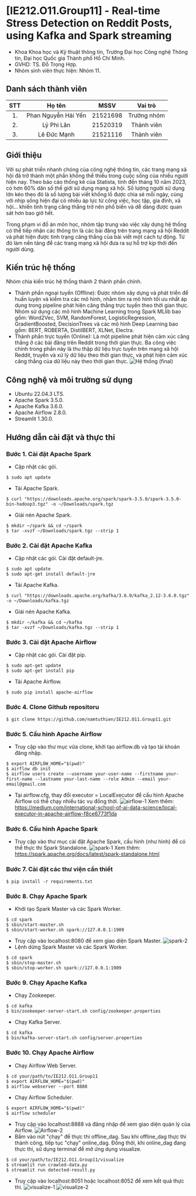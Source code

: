 # [IE212.O11.Group11] - Real-time Stress Detection on Reddit Posts, using Kafka and Spark streaming

* Khoa Khoa học và Kỹ thuật thông tin, Trường Đại học Công nghệ Thông tin, Đại học Quốc gia Thành phố Hồ Chí Minh.
* GVHD: TS. Đỗ Trọng Hợp.
* Nhóm sinh viên thực hiện: Nhóm 11.

## Danh sách thành viên
|STT | Họ tên | MSSV| Vai trò |
|:---:|:-------------:|:-----:|:-----:|
|1.  | Phan Nguyễn Hải Yến | 21521698 | Trưởng nhóm |
|2. 	| Lý Phi Lân		|	21520319 | Thành viên |
|3. 	| Lê Đức Mạnh		| 21521116 | Thành viên |

##  Giới thiệu
Với sự phát triển nhanh chóng của công nghệ thông tin, các trang mạng xã hội đã trở thành một phần không thể thiếu trong cuộc sống của nhiều người hiện nay. Theo báo cáo thống kê của Statista, tính đến tháng 10 năm 2023, có hơn 60% dân số thế giới sử dụng mạng xã hội. Số lượng người sử dụng lớn kéo theo đó là số lượng bài viết khổng lồ được chia sẻ mỗi ngày, cùng với nhịp sống hiện đại có nhiều áp lực từ công việc, học tập, gia đình, xã hội… khiến tình trạng căng thẳng trở nên phổ biến và dễ dàng được quan sát hơn bao giờ hết.

Trong phạm vi đồ án môn học, nhóm tập trung vào việc xây dựng hệ thống có thể tiếp nhận các thông tin là các bài đăng trên trang mạng xã hội Reddit và phát hiện được tình trạng căng thẳng của bài viết một cách tự động. Từ đó làm nền tảng để các trang mạng xã hội đưa ra sự hỗ trợ kịp thời đến người dùng.

## Kiến trúc hệ thống
Nhóm chia kiến trúc hệ thống thành 2 thành phần chính.
* Thành phần ngoại tuyến (Offline): Được nhóm xây dựng và phát triển để huấn luyện và kiểm tra các mô hình, nhằm tìm ra mô hình tối ưu nhất áp dụng trong pipeline phát hiện căng thẳng trực tuyến theo thời gian thực. Nhóm sử dụng các mô hình Machine Learning trong Spark MLlib bao gồm: Word2Vec, SVM, RandomForest, LogisticRegression, GradientBoosted, DecisionTrees và các mô hình Deep Learning bao gồm: BERT, ROBERTA, DistilBERT, XLNet, Electra.
* Thành phần trực tuyến (Online): Là một pipeline phát hiện cảm xúc căng thẳng ở các bài đăng trên Reddit trong thời gian thực. Ba công việc chính trong phần này là thu thập dữ liệu trực tuyến trên mạng xã hội Reddit, truyền và xử lý dữ liệu theo thời gian thực, và phát hiện cảm xúc căng thẳng của dữ liệu này theo thời gian thực.
![Hệ thống (final)](https://github.com/namtuthien/IE212.O11.Group11/assets/96688782/b30b8431-781d-4f8e-b74d-38413b5ea787)

## Công nghệ và môi trường sử dụng
* Ubuntu 22.04.3 LTS.
* Apache Spark 3.5.0.
* Apache Kafka 3.6.0.
* Apache Airflow 2.8.0.
* Streamlit 1.30.0.

## Hướng dẫn cài đặt và thực thi
### Bước 1. Cài đặt Apache Spark
* Cập nhật các gói.
```
$ sudo apt update
```
* Tải Apache Spark.
```
$ curl "https://downloads.apache.org/spark/spark-3.5.0/spark-3.5.0-bin-hadoop3.tgz" -o ~/Downloads/spark.tgz
```
* Giải nén Apache Spark.
```
$ mkdir ~/spark && cd ~/spark
$ tar -xvzf ~/Downloads/spark.tgz --strip 1
```
### Bước 2. Cài đặt Apache Kafka
* Cập nhật các gói. Cài đặt default-jre.
```
$ sudo apt update
$ sudo apt-get install default-jre
```
* Tải Apache Kafka.
```
$ curl "https://downloads.apache.org/kafka/3.6.0/kafka_2.12-3.6.0.tgz" -o ~/Downloads/kafka.tgz
```
* Giải nén Apache Kafka.
```
$ mkdir ~/kafka && cd ~/kafka
$ tar -xvzf ~/Downloads/kafka.tgz --strip 1
```
### Bước 3. Cài đặt Apache Airflow
* Cập nhật các gói. Cài đặt pip.
```
$ sudo apt-get update
$ sudo apt-get install pip
```
* Tải Apache Airflow.
```
$ sudo pip install apache-airflow
```
### Bước 4. Clone Github repositoru
```
$ git clone https://github.com/namtuthien/IE212.O11.Group11.git
```
### Bước 5. Cấu hình Apache Airflow
* Truy cập vào thư mục vừa clone, khởi tạo airflow.db và tạo tài khoản đăng nhập.
```
$ export AIRFLOW_HOME="$(pwd)"
$ airflow db init
$ airflow users create --username your-user-name --firstname your-first-name --lastname your-last-name --role Admin --email your-email@gmail.com
```
* Tại airflow.cfg, thay đổi executor = LocalExecutor để cấu hình Apache Airflow có thể chạy nhiều tác vụ đồng thời.
![airflow-1](https://github.com/namtuthien/IE212.O11.Group11/assets/96688782/4968624d-f667-4d89-93ff-48d3f2b06916)
Xem thêm: https://medium.com/international-school-of-ai-data-science/local-executor-in-apache-airflow-f8ce6773f1da
### Bước 6. Cấu hình Apache Spark
* Truy cập vào thư mục cài đặt Apache Spark, cấu hình (như hình) để có thể thực thi Spark Standalone.
![spark-1](https://github.com/namtuthien/IE212.O11.Group11/assets/96688782/c9d3f93c-b3a7-49a8-9548-48b708c91485)
Xem thêm: https://spark.apache.org/docs/latest/spark-standalone.html
### Bước 7. Cài đặt các thư viện cần thiết
```
$ pip install -r requirements.txt
```
### Bước 8. Chạy Apache Spark
* Khởi tạo Spark Master và các Spark Worker.
```
$ cd spark
$ sbin/start-master.sh
$ sbin/start-worker.sh spark://127.0.0.1:1909
```
* Truy cập vào localhost:8080 để xem giao diện Spark Master.
![spark-2](https://github.com/namtuthien/IE212.O11.Group11/assets/96688782/f56d225a-e00e-43a1-adb5-3075a58cf752)
* Lệnh dừng Spark Master và các Spark Worker.
```
$ cd spark
$ sbin/stop-master.sh
$ sbin/stop-worker.sh spark://127.0.0.1:1909
```
### Bước 9. Chạy Apache Kafka
* Chạy Zookeeper.
```
$ cd kafka
$ bin/zookeeper-server-start.sh config/zookeeper.properties
```
* Chạy Kafka Server.
```
$ cd kafka
$ bin/kafka-server-start.sh config/server.properties
```
### Bước 10. Chạy Apache Airflow
* Chạy Airlfow Web Server.
```
$ cd your/path/to/IE212.O11.Group11
$ export AIRFLOW_HOME="$(pwd)"
$ airflow webserver --port 8888
```
* Chạy Airflow Scheduler.
```
$ export AIRFLOW_HOME="$(pwd)"
$ airflow scheduler
```
* Truy cập vào localhost:8888 và đăng nhập để xem giao diện quản lý của Airflow.
![Airflow-2](https://github.com/namtuthien/IE212.O11.Group11/assets/96688782/746d92fc-4f6e-4f3a-8f2e-d25764dfa823)
* Bấm vào nút "chạy" để thực thi offline_dag. Sau khi offline_dag thực thi thành công, tiếp tục "chạy" online_dag. Đồng thời, khi online_dag đang thực thi, sử dụng terminal để mở ứng dụng visualize.
```
$ cd your/path/to/IE212.O11.Group11/visualize
$ streamlit run crawled-data.py
$ streamlit run detected-result.py
```
* Truy cập vào localhost:8051 hoặc localhost:8052 để xem kết quả thực thi.
![visualize-1](https://github.com/namtuthien/IE212.O11.Group11/assets/96688782/7de89b09-aaa1-4773-b80f-687d5f4abecc)
![visualize-2](https://github.com/namtuthien/IE212.O11.Group11/assets/96688782/cdface1d-0e0c-4e91-a868-1cb0a760baeb)
